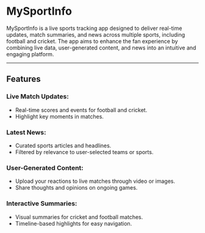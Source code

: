 # MySportInfo

MySportInfo is a live sports tracking app designed to deliver real-time updates, match summaries, and news across multiple sports, including football and cricket. The app aims to enhance the fan experience by combining live data, user-generated content, and news into an intuitive and engaging platform.

---

## Features

### Live Match Updates:
- Real-time scores and events for football and cricket.
- Highlight key moments in matches.

### Latest News:
- Curated sports articles and headlines.
- Filtered by relevance to user-selected teams or sports.

### User-Generated Content:
- Upload your reactions to live matches through video or images.
- Share thoughts and opinions on ongoing games.

### Interactive Summaries:
- Visual summaries for cricket and football matches.
- Timeline-based highlights for easy navigation.

